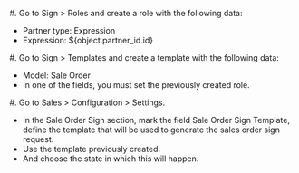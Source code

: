 #. Go to Sign > Roles and create a role with the following data:

- Partner type: Expression
- Expression: ${object.partner_id.id}

#. Go to Sign > Templates and create a template with the following data:

- Model: Sale Order
- In one of the fields, you must set the previously created role.

#. Go to Sales > Configuration > Settings.

- In the Sale Order Sign section, mark the field Sale Order Sign Template, define the template that will be used to generate the sales order sign request.
- Use the template previously created.
- And choose the state in which this will happen.
